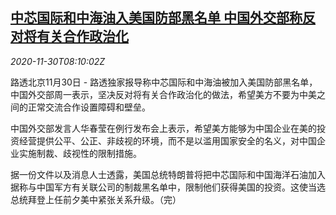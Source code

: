 <!--1606724610000-->
[中芯国际和中海油入美国防部黑名单 中国外交部称反对将有关合作政治化](https://cn.reuters.com/article/china-mofa-cmic-cnooc-1130-idCNKBS28A0RA)
------

<div><i>2020-11-30T08:10:02Z</i></div><p>路透北京11月30日 - 路透独家报导称中芯国际和中海油被加入美国防部黑名单，中国外交部周一表示，坚决反对将有关合作政治化的做法，希望美方不要为中美之间的正常交流合作设置障碍和壁垒。</p><p>中国外交部发言人华春莹在例行发布会上表示，希望美方能够为中国企业在美的投资经营提供公平、公正、非歧视的环境，而不是以滥用国家安全的名义，对中国企业实施制裁、歧视性的限制措施。</p><p>据一份文件以及消息人士透露，美国总统特朗普将把中芯国际和中国海洋石油加入据称与中国军方有关联公司的制裁黑名单中，限制他们获得美国的投资。这使当选总统拜登上任前夕美中紧张关系升级。（完）</p>
